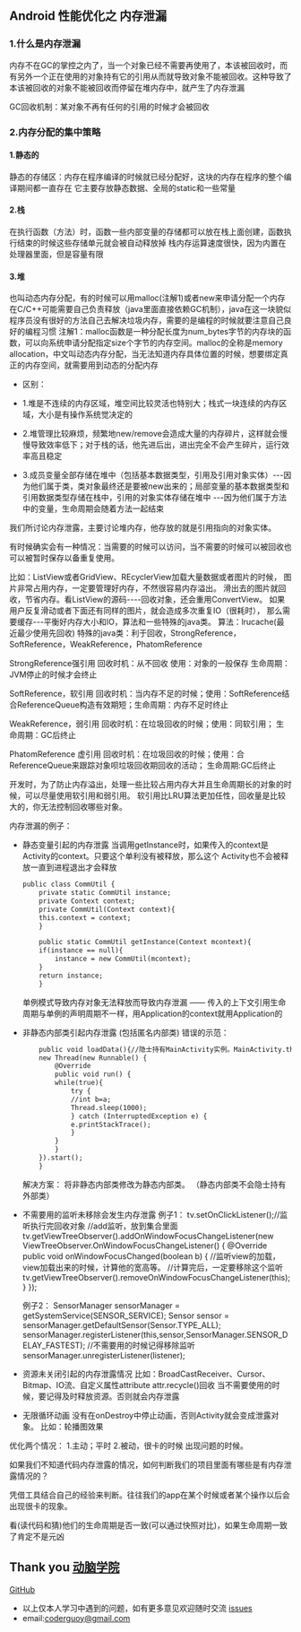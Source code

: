 ## Android 性能优化之 内存泄漏

### 1.什么是内存泄漏

内存不在GC的掌控之内了，当一个对象已经不需要再使用了，本该被回收时，而有另外一个正在使用的对象持有它的引用从而就导致对象不能被回收。这种导致了本该被回收的对象不能被回收而停留在堆内存中，就产生了内存泄漏

GC回收机制：某对象不再有任何的引用的时候才会被回收

### 2.内存分配的集中策略

#### 1.静态的

静态的存储区：内存在程序编译的时候就已经分配好，这块的内存在程序的整个编译期间都一直存在
它主要存放静态数据、全局的static和一些常量

#### 2.栈

在执行函数（方法）时，函数一些内部变量的存储都可以放在栈上面创建，函数执行结束的时候这些存储单元就会被自动释放掉
栈内存运算速度很快，因为内置在处理器里面，但是容量有限

#### 3.堆

也叫动态内存分配，有的时候可以用malloc(注解1)或者new来申请分配一个内存
在C/C++可能需要自己负责释放（java里面直接依赖GC机制），java在这一块貌似程序员没有很好的方法自己去解决垃圾内存，需要的是编程的时候就要注意自己良好的编程习惯
注解1：malloc函数是一种分配长度为num_bytes字节的内存块的函数，可以向系统申请分配指定size个字节的内存空间。malloc的全称是memory allocation，中文叫动态内存分配，当无法知道内存具体位置的时候，想要绑定真正的内存空间，就需要用到动态的分配内存

- 区别：

- 1.堆是不连续的内存区域，堆空间比较灵活也特别大；栈式一块连续的内存区域，大小是有操作系统觉决定的

- 2.堆管理比较麻烦，频繁地new/remove会造成大量的内存碎片，这样就会慢慢导致效率低下；对于栈的话，他先进后出，进出完全不会产生碎片，运行效率高且稳定

- 3.成员变量全部存储在堆中（包括基本数据类型，引用及引用对象实体）---因为他们属于类，类对象最终还是要被new出来的；局部变量的基本数据类型和引用数据类型存储在栈中，引用的对象实体存储在堆中 ---因为他们属于方法中的变量，生命周期会随着方法一起结束

我们所讨论内存泄露，主要讨论堆内存，他存放的就是引用指向的对象实体。

有时候确实会有一种情况：当需要的时候可以访问，当不需要的时候可以被回收也可以被暂时保存以备重复使用。

比如：ListView或者GridView、REcyclerView加载大量数据或者图片的时候，
	图片非常占用内存，一定要管理好内存，不然很容易内存溢出。
	滑出去的图片就回收，节省内存。看ListView的源码----回收对象，还会重用ConvertView。
	如果用户反复滑动或者下面还有同样的图片，就会造成多次重复IO（很耗时），
	那么需要缓存---平衡好内存大小和IO，算法和一些特殊的java类。
	算法：lrucache(最近最少使用先回收)
	特殊的java类：利于回收，StrongReference，SoftReference，WeakReference，PhatomReference
		
StrongReference强引用
	回收时机：从不回收 使用：对象的一般保存  生命周期：JVM停止的时候才会终止
  
SoftReference，软引用
	回收时机：当内存不足的时候；使用：SoftReference<String>结合ReferenceQueue构造有效期短；生命周期：内存不足时终止
  
WeakReference，弱引用
	回收时机：在垃圾回收的时候；使用：同软引用； 生命周期：GC后终止
  
PhatomReference 虚引用
	回收时机：在垃圾回收的时候；使用：合ReferenceQueue来跟踪对象呗垃圾回收期回收的活动； 生命周期:GC后终止

开发时，为了防止内存溢出，处理一些比较占用内存大并且生命周期长的对象的时候，可以尽量使用软引用和弱引用。
软引用比LRU算法更加任性，回收量是比较大的，你无法控制回收哪些对象。

内存泄漏的例子：

- 静态变量引起的内存泄露
	当调用getInstance时，如果传入的context是Activity的context。只要这个单利没有被释放，那么这个
	Activity也不会被释放一直到进程退出才会释放
	```xml
	public class CommUtil {
	    private static CommUtil instance;
	    private Context context;
	    private CommUtil(Context context){
		this.context = context;
	    }

	    public static CommUtil getInstance(Context mcontext){
		if(instance == null){
		    instance = new CommUtil(mcontext);
		}
		return instance;
	    }
	```
	单例模式导致内存对象无法释放而导致内存泄漏 —— 传入的上下文引用生命周期与单例的声明周期不一样，用Application的context就用Application的
	
- 非静态内部类引起内存泄露
	(包括匿名内部类)
	错误的示范：
	```xml
	    public void loadData(){//隐士持有MainActivity实例。MainActivity.this.a
		new Thread(new Runnable() {
		    @Override
		    public void run() {
			while(true){
			    try {
				//int b=a;
				Thread.sleep(1000);
			    } catch (InterruptedException e) {
				e.printStackTrace();
			    }
			}
		    }
		}).start();
	    }
	```
	解决方案：
	将非静态内部类修改为静态内部类。
	（静态内部类不会隐士持有外部类）

- 不需要用的监听未移除会发生内存泄露
	例子1：
        tv.setOnClickListener();//监听执行完回收对象
        //add监听，放到集合里面
        tv.getViewTreeObserver().addOnWindowFocusChangeListener(new ViewTreeObserver.OnWindowFocusChangeListener() {
            @Override
            public void onWindowFocusChanged(boolean b) {
                //监听view的加载，view加载出来的时候，计算他的宽高等。
                //计算完后，一定要移除这个监听
                tv.getViewTreeObserver().removeOnWindowFocusChangeListener(this);
            }
        });

	例子2：
	SensorManager sensorManager = getSystemService(SENSOR_SERVICE);
        Sensor sensor = sensorManager.getDefaultSensor(Sensor.TYPE_ALL);
        sensorManager.registerListener(this,sensor,SensorManager.SENSOR_DELAY_FASTEST);
        //不需要用的时候记得移除监听
        sensorManager.unregisterListener(listener);
	
- 资源未关闭引起的内存泄露情况
	比如：BroadCastReceiver、Cursor、Bitmap、IO流、自定义属性attribute attr.recycle()回收
	当不需要使用的时候，要记得及时释放资源。否则就会内存泄露

- 无限循环动画
	没有在onDestroy中停止动画，否则Activity就会变成泄露对象。
	比如：轮播图效果

优化两个情况：
	1.主动；平时
	2.被动，很卡的时候  出现问题的时候。

如果我们不知道代码内存泄露的情况，如何判断我们的项目里面有哪些是有内存泄露情况的？

凭借工具结合自己的经验来判断。往往我们的app在某个时候或者某个操作以后会出现很卡的现象。

看(读代码和猜)他们的生命周期是否一致(可以通过快照对比)，如果生命周期一致了肯定不是元凶

## Thank you [动脑学院](https://www.dongnaoedu.com/)

[GitHub](https://github.com/CoderGuoy/Coder)

- 以上仅本人学习中遇到的问题，如有更多意见欢迎随时交流 [issues](https://github.com/CoderGuoy/MetalDesign/issues/1)
- email:coderguoy@gmail.com
